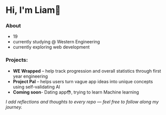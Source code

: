 # Hi, I'm Liam👋
### About 
- 19 
- currently studying @ Western Engineering
- currently exploring web development 

### Projects:
- **WE Wrapped** – help track progression and overall statistics through first year engineering 
- **Project Pal** – helps users turn vague app ideas into unique concepts using self-validating AI
- **Coming soon**- Dating app😳, trying to learn Machine learning 

*I add reflections and thoughts to every repo — feel free to follow along my journey.*

